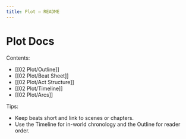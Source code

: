 ```yaml
---
title: Plot — README
---
```


# Plot Docs

Contents:
- [[02 Plot/Outline]]
- [[02 Plot/Beat Sheet]]
- [[02 Plot/Act Structure]]
- [[02 Plot/Timeline]]
- [[02 Plot/Arcs]]

Tips:
- Keep beats short and link to scenes or chapters.
- Use the Timeline for in-world chronology and the Outline for reader order.
